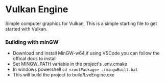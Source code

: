 # Vulkan Engine

Simple computer graphics for Vulkan, This is a simple starting file to get started with Vulkan.

### Building with minGW
- Download and install MinGW-w64,if using VSCode you can follow the offical docs to install
- Set MINGW_PATH variable in the project's .env.cmake
- In windows powershell
``
    cd <rootPackage>
    ./mingwBuilt.bat
``
- This will build the project to build/LveEngine.exe